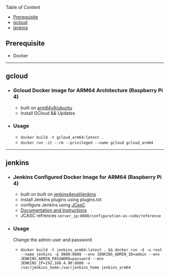 
Table of Content

- [Prerequisite](#prerequisite)
- [gcloud](#gcloud)
- [jenkins](#jenkins)





## Prerequisite

  - Docker 


---

## gcloud
- ### Gcloud Docker image for ARM64 Architecture (Raspberry Pi 4)
  - built on [arm64v8/ubuntu](https://hub.docker.com/r/arm64v8/ubuntu)
  - Install GCloud && Updates

-   ### Usage
    - `docker build -t gcloud_arm64:latest .`
    - `docker run -it --rm --privileged --name gcloud gcloud_arm64`

---

## jenkins

- ### Jenkins Configured Docker Image for ARM64 (Raspberry Pi 4)
  - built on built on [jenkins4eval/jenkins](https://hub.docker.com/r/jenkins4eval/jenkins)
  - install Jenkins plugins using plugins.txt
  - configure Jenkins using [JCasC](https://www.jenkins.io/projects/jcasc/)
  - [Documentation and Instructions](https://www.digitalocean.com/community/tutorials/how-to-automate-jenkins-setup-with-docker-and-jenkins-configuration-as-code)
  - JCASC refrences `server_ip:8080/configuration-as-code/reference`

- ### Usage
  Change the admin user and password
  - `docker build -t jenkins_arm64:latest . && docker run -d -u root --name jenkins -p 8080:8080 --env JENKINS_ADMIN_ID=admin --env JENKINS_ADMIN_PASSWORD=password --env JENKINS_IP=192.168.4.90:8080 -v /var/jenkins_home:/var/jenkins_home jenkins_arm64`
